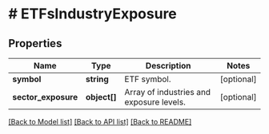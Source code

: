 # # ETFsIndustryExposure

## Properties

Name | Type | Description | Notes
------------ | ------------- | ------------- | -------------
**symbol** | **string** | ETF symbol. | [optional] 
**sector_exposure** | **object[]** | Array of industries and exposure levels. | [optional] 

[[Back to Model list]](../../README.md#documentation-for-models) [[Back to API list]](../../README.md#documentation-for-api-endpoints) [[Back to README]](../../README.md)


